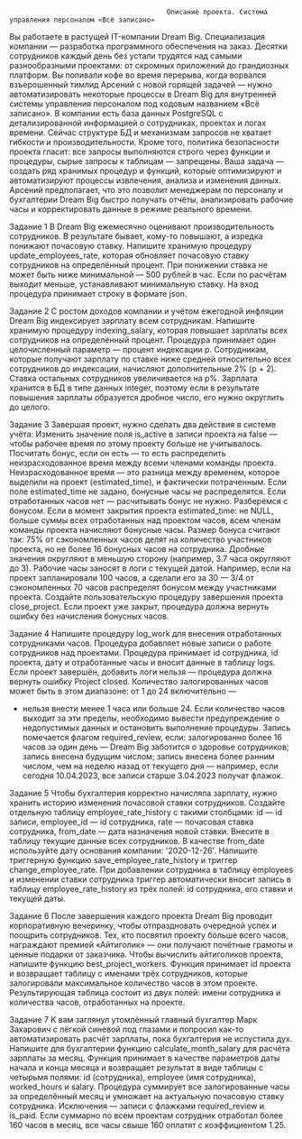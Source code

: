                                            Описание проекта. Система управления персоналом «Всё записано»
Вы работаете в растущей IT-компании Dream Big. Специализация компании — разработка программного обеспечения на заказ. Десятки сотрудников каждый день без устали трудятся над самыми разнообразными проектами: 
от скромных приложений до грандиозных платформ. Вы попивали кофе во время перерыва, когда ворвался взъерошенный тимлид Арсений с новой горящей задачей — нужно автоматизировать некоторые процессы в 
Dream Big для внутренней системы управления персоналом под кодовым названием «Всё записано». В компании есть база данных PostgreSQL с детализированной информацией о сотрудниках, проектах и логах времени. 
Сейчас структуре БД и механизмам запросов не хватает гибкости и производительности. Кроме того, политика безопасности проекта гласит: все запросы выполняются строго через функции и процедуры, 
сырые запросы к таблицам — запрещены. Ваша задача — создать ряд хранимых процедур и функций, которые оптимизируют и автоматизируют процессы извлечения, анализа и изменения данных. 
Арсений предполагает, что это позволит менеджерам по персоналу и бухгалтерии Dream Big быстро получать отчёты, анализировать рабочие часы и корректировать данные в режиме реального времени.

Задание 1
В Dream Big ежемесячно оценивают производительность сотрудников. В результате бывает, кому-то повышают, а изредка понижают почасовую ставку. 
Напишите хранимую процедуру update_employees_rate, которая обновляет почасовую ставку сотрудников на определённый процент. При понижении ставка не может быть ниже минимальной — 500 рублей в час. 
Если по расчётам выходит меньше, устанавливают минимальную ставку.
На вход процедура принимает строку в формате json.

Задание 2
С ростом доходов компании и учётом ежегодной инфляции Dream Big индексирует зарплату всем сотрудникам.
Напишите хранимую процедуру indexing_salary, которая повышает зарплаты всех сотрудников на определённый процент. 
Процедура принимает один целочисленный параметр — процент индексации p. Сотрудникам, которые получают зарплату по ставке ниже средней относительно всех сотрудников до индексации, 
начисляют дополнительные 2% (p + 2). Ставка остальных сотрудников увеличивается на p%.
Зарплата хранится в БД в типе данных integer, поэтому если в результате повышения зарплаты образуется дробное число, его нужно округлить до целого.

Задание 3
Завершая проект, нужно сделать два действия в системе учёта:
Изменить значение поля is_active в записи проекта на false — чтобы рабочее время по этому проекту больше не учитывалось.
Посчитать бонус, если он есть — то есть распределить неизрасходованное время между всеми членами команды проекта. Неизрасходованное время — это разница между временем, 
которое выделили на проект (estimated_time), и фактически потраченным. Если поле estimated_time не задано, бонусные часы не распределятся. Если отработанных часов нет — расчитывать бонус не нужно.
Разберёмся с бонусом. 
Если в момент закрытия проекта estimated_time:
не NULL,
больше суммы всех отработанных над проектом часов,
всем членам команды проекта начисляют бонусные часы.
Размер бонуса считают так: 75% от сэкономленных часов делят на количество участников проекта, но не более 16 бонусных часов на сотрудника. Дробные значения округляют в меньшую сторону 
(например, 3.7 часа округляют до 3). Рабочие часы заносят в логи с текущей датой. 
Например, если на проект запланировали 100 часов, а сделали его за 30 — 3/4 от сэкономленных 70 часов распределят бонусом между участниками проекта.
Создайте пользовательскую процедуру завершения проекта close_project. Если проект уже закрыт, процедура должна вернуть ошибку без начисления бонусных часов.

Задание 4
Напишите процедуру log_work для внесения отработанных сотрудниками часов. Процедура добавляет новые записи о работе сотрудников над проектами.
Процедура принимает id сотрудника, id проекта, дату и отработанные часы и вносит данные в таблицу logs. 
Если проект завершён, добавить логи нельзя — процедура должна вернуть ошибку Project closed. Количество залогированных часов может быть в этом диапазоне: от 1 до 24 включительно — 
- нельзя внести менее 1 часа или больше 24. Если количество часов выходит за эти пределы, необходимо вывести предупреждение о недопустимых данных и остановить выполнение процедуры.
Запись помечается флагом required_review, если:
залогированно более 16 часов за один день — Dream Big заботится о здоровье сотрудников;
запись внесена будущим числом;
запись внесена более ранним числом, чем на неделю назад от текущего дня — например, если сегодня 10.04.2023, все записи старше 3.04.2023 получат флажок.

Задание 5
Чтобы бухгалтерия корректно начисляла зарплату, нужно хранить историю изменения почасовой ставки сотрудников. Создайте отдельную таблицу employee_rate_history с такими столбцами:
id — id записи,
employee_id — id сотрудника,
rate — почасовая ставка сотрудника,
from_date — дата назначения новой ставки.
Внесите в таблицу текущие данные всех сотрудников. В качестве from_date используйте дату основания компании: '2020-12-26'.
Напишите триггерную функцию save_employee_rate_history и триггер change_employee_rate. При добавлении сотрудника в таблицу employees и изменении ставки сотрудника триггер автоматически вносит запись в
таблицу employee_rate_history из трёх полей: id сотрудника, его ставки и текущей даты.

Задание 6
После завершения каждого проекта Dream Big проводит корпоративную вечеринку, чтобы отпраздновать очередной успех и поощрить сотрудников. Тех, кто посвятил проекту больше всего часов,
награждают премией «Айтиголик» — они получают почётные грамоты и ценные подарки от заказчика. Чтобы вычислить айтиголиков проекта, напишите функцию best_project_workers.
Функция принимает id проекта и возвращает таблицу с именами трёх сотрудников, которые залогировали максимальное количество часов в этом проекте. Результирующая таблица состоит из двух полей:
имени сотрудника и количества часов, отработанных на проекте.

Задание 7
К вам заглянул утомлённый главный бухгалтер Марк Захарович с лёгкой синевой под глазами и попросил как-то автоматизировать расчёт зарплаты, пока бухгалтерия не испустила дух.
Напишите для бухгалтерии функцию calculate_month_salary для расчёта зарплаты за месяц.
Функция принимает в качестве параметров даты начала и конца месяца и возвращает результат в виде таблицы с четырьмя полями: id (сотрудника), employee (имя сотрудника), worked_hours и salary.
Процедура суммирует все залогированные часы за определённый месяц и умножает на актуальную почасовую ставку сотрудника. Исключения — записи с флажками required_review и is_paid.
Если суммарно по всем проектам сотрудник отработал более 160 часов в месяц, все часы свыше 160 оплатят с коэффициентом 1.25.
